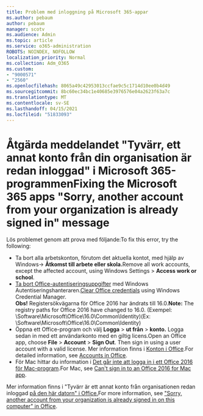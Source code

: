 ```yaml
---
title: Problem med inloggning på Microsoft 365-appar
ms.author: pebaum
author: pebaum
manager: scotv
ms.audience: Admin
ms.topic: article
ms.service: o365-administration
ROBOTS: NOINDEX, NOFOLLOW
localization_priority: Normal
ms.collection: Adm_O365
ms.custom:
- "9000571"
- "2560"
ms.openlocfilehash: 8065a49c42953013ccfae9c5c1714d10ee0b4d49
ms.sourcegitcommit: 8bc60ec34bc1e40685e3976576e04a2623f63a7c
ms.translationtype: MT
ms.contentlocale: sv-SE
ms.lasthandoff: 04/15/2021
ms.locfileid: "51833093"
---
```

# <a name="fixing-the-microsoft-365-apps-sorry-another-account-from-your-organization-is-already-signed-in-message"></a><span data-ttu-id="0e332-102">Åtgärda meddelandet "Tyvärr, ett annat konto från din organisation är redan inloggad" i Microsoft 365-programmen</span><span class="sxs-lookup"><span data-stu-id="0e332-102">Fixing the Microsoft 365 apps "Sorry, another account from your organization is already signed in" message</span></span>

<span data-ttu-id="0e332-103">Lös problemet genom att prova med följande:</span><span class="sxs-lookup"><span data-stu-id="0e332-103">To fix this error, try the following:</span></span>

- <span data-ttu-id="0e332-104">Ta bort alla arbetskonton, förutom det aktuella kontot, med hjälp av Windows-> **Åtkomst till arbete eller skola.**</span><span class="sxs-lookup"><span data-stu-id="0e332-104">Remove all work accounts, except the affected account, using Windows Settings > **Access work or school**.</span></span>
- <span data-ttu-id="0e332-105">[Ta bort Office-autentiseringsuppgifter](https://docs.microsoft.com/office/troubleshoot/error-messages/another-account-already-signed-in#step-3-clear-cached-credentials-on-the-computer) med Windows Autentiseringshanteraren.</span><span class="sxs-lookup"><span data-stu-id="0e332-105">[Clear Office credentials](https://docs.microsoft.com/office/troubleshoot/error-messages/another-account-already-signed-in#step-3-clear-cached-credentials-on-the-computer) using Windows Credential Manager.</span></span><br/>
    <span data-ttu-id="0e332-106">**Obs!** Registersökvägarna för Office 2016 har ändrats till 16.0.</span><span class="sxs-lookup"><span data-stu-id="0e332-106">**Note:** The registry paths for Office 2016 have changed to 16.0.</span></span> <span data-ttu-id="0e332-107">(Exempel: \Software\Microsoft\Office\16.0\Common\Identity\)</span><span class="sxs-lookup"><span data-stu-id="0e332-107">(Ex: \Software\Microsoft\Office\16.0\Common\Identity\)</span></span>
- <span data-ttu-id="0e332-108">Öppna ett Office-program och välj **Logga**  >  **ut från**  >  **konto.** Logga sedan in med ett användarkonto med en giltig licens.</span><span class="sxs-lookup"><span data-stu-id="0e332-108">Open an Office app, choose **File** > **Account** > **Sign Out**. Then sign in using a user account with a valid license.</span></span> <span data-ttu-id="0e332-109">Mer information finns i [Konton i Office](https://support.office.com/article/accounts-in-office-628ea040-f265-49de-b986-be09c3ebf8a9).</span><span class="sxs-lookup"><span data-stu-id="0e332-109">For detailed information, see [Accounts in Office](https://support.office.com/article/accounts-in-office-628ea040-f265-49de-b986-be09c3ebf8a9).</span></span>
- <span data-ttu-id="0e332-110">För Mac hittar du information i [Det går inte att logga in i ett Office 2016 för Mac-program](https://docs.microsoft.com/office365/troubleshoot/authentication/sign-in-to-office-2016-for-mac-fail).</span><span class="sxs-lookup"><span data-stu-id="0e332-110">For Mac, see [Can't sign in to an Office 2016 for Mac app](https://docs.microsoft.com/office365/troubleshoot/authentication/sign-in-to-office-2016-for-mac-fail).</span></span>

<span data-ttu-id="0e332-111">Mer information finns i "Tyvärr är ett annat konto från organisationen redan inloggad [på den här datorn" i Office.](https://docs.microsoft.com/office/troubleshoot/error-messages/another-account-already-signed-in)</span><span class="sxs-lookup"><span data-stu-id="0e332-111">For more information, see ["Sorry, another account from your organization is already signed in on this computer" in Office](https://docs.microsoft.com/office/troubleshoot/error-messages/another-account-already-signed-in).</span></span>
